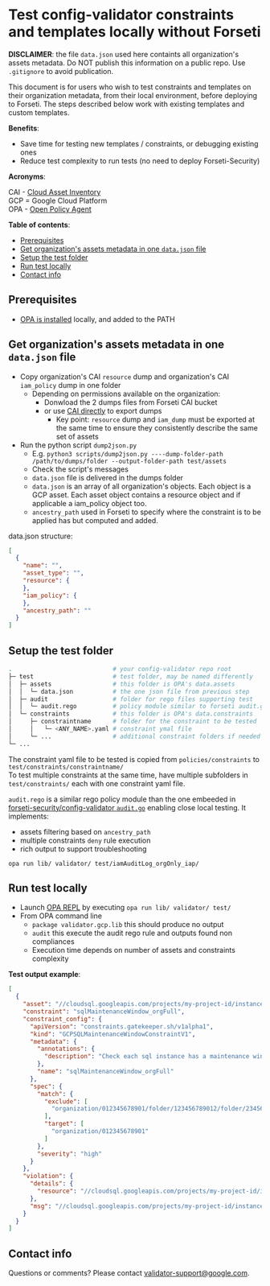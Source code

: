 # Test config-validator constraints and templates locally without Forseti

**DISCLAIMER**: the file `data.json` used here containts all organization's assets metadata. Do NOT publish this information on a public repo. Use `.gitignore` to avoid publication.

This document is for users who wish to test constraints and
templates on their organization metadata, from their local environment, before deploying to Forseti. The steps described below work with existing templates and custom templates.

**Benefits**:

- Save time for testing new templates / constraints, or debugging existing ones
- Reduce test complexity to run tests (no need to deploy Forseti-Security)

**Acronyms**:

CAI - [Cloud Asset Inventory](https://cloud.google.com/resource-manager/docs/cloud-asset-inventory/overview)  
GCP = Google Cloud Platform  
OPA - [Open Policy Agent](https://www.openpolicyagent.org/docs/latest)

**Table of contents**:

- [Prerequisites](Prerequisites)
- [Get organization's assets metadata in one `data.json` file](Get_organization's_assets_metadata_in_one_`data.json`_file)
- [Setup the test folder](Setup_the_test_folder)
- [Run test locally](Run_test_locally)
- [Contact info](Contact_info)

## Prerequisites

- [OPA is installed](https://www.openpolicyagent.org/docs/latest/get-started/#prerequisites) locally, and added to the PATH

## Get organization's assets metadata in one `data.json` file

- Copy organization's CAI `resource` dump and organization's CAI `iam_policy` dump in one folder
  - Depending on permissions available on the organization:
    - Donwload the 2 dumps files from Forseti CAI bucket
    - or use [CAI directly](https://cloud.google.com/resource-manager/docs/cloud-asset-inventory/quickstart-cloud-asset-inventory) to export dumps
      - Key point: `resource` dump and `iam_dump` must be exported at the same time to ensure they consistently describe the same set of assets
- Run the python script `dump2json.py`
  - E.g. `python3 scripts/dump2json.py ----dump-folder-path /path/to/dumps/folder --output-folder-path test/assets`
  - Check the script's messages
  - `data.json` file is delivered in the dumps folder
  - `data.json` is an array of all organization's objects. Each object is a GCP asset. Each asset object contains a resource object and if applicable a iam_policy object too.
  - `ancestry_path` used in Forseti to specify where the constraint is to be applied has but computed and added.
  
data.json structure:  

```json
[  
  {  
    "name": "",  
    "asset_type": "",
    "resource": {
    },
    "iam_policy": {
    },
    "ancestry_path": ""
  }
]
```

## Setup the test folder

```bash
.                            # your config-validator repo root
├─ test                      # test folder, may be named differently
│  ├─ assets                 # this folder is OPA's data.assets
│  │  └─ data.json           # the one json file from previous step
│  ├─ audit                  # folder for rego files supporting test
│  │  └─ audit.rego          # policy module similar to forseti audit.go  
│  └─ constraints            # this folder is OPA's data.constraints
│     ├─ constraintname      # folder for the constraint to be tested
│     │   └─ <ANY_NAME>.yaml # constraint ymal file
│     └─ ...                 # additional constraint folders if needed
└─ ...
```

The constraint yaml file to be tested is copied from `policies/constraints` to `test/constraints/constraintname/`  
To test multiple constraints at the same time, have multiple subfolders in `test/constraints/` each with one constraint yaml file.  

`audit.rego` is a similar rego policy module than the one embeeded in  [forseti-security/config-validator `audit.go`](https://github.com/forseti-security/config-validator/blob/master/pkg/gcv/cf/audit.go) enabling close local testing. It implements:

- assets filtering based on `ancestry_path`
- multiple constraints `deny` rule execution
- rich output to support troubleshooting

`opa run lib/ validator/ test/iamAuditLog_orgOnly_iap/`  

## Run test locally

- Launch [OPA REPL](https://www.openpolicyagent.org/docs/latest/get-started#goals) by executing `opa run lib/ validator/ test/`
- From OPA command line
  - `package validator.gcp.lib` this should produce no output
  - `audit` this execute the audit rego rule and outputs found non compliances
  - Execution time depends on number of assets and constraints complexity

**Test output example**:

```json
[
  {
    "asset": "//cloudsql.googleapis.com/projects/my-project-id/instances/my-sal-instance-id",
    "constraint": "sqlMaintenanceWindow_orgFull",
    "constraint_config": {
      "apiVersion": "constraints.gatekeeper.sh/v1alpha1",
      "kind": "GCPSQLMaintenanceWindowConstraintV1",
      "metadata": {
        "annotations": {
          "description": "Check each sql instance has a maintenance window"
        },
        "name": "sqlMaintenanceWindow_orgFull"
      },
      "spec": {
        "match": {
          "exclude": [
            "organization/012345678901/folder/123456789012/folder/234567890123/folder/34567890123"
          ],
          "target": [
            "organization/012345678901"
          ]
        },
        "severity": "high"
      }
    },
    "violation": {
      "details": {
        "resource": "//cloudsql.googleapis.com/projects/my-project-id/instances/my-sal-instance-id"
      },
      "msg": "//cloudsql.googleapis.com/projects/my-project-id/instances/my-sal-instance-id missing maintenance window."
    }
  }
]
```

## Contact info

Questions or comments? Please contact validator-support@google.com.
